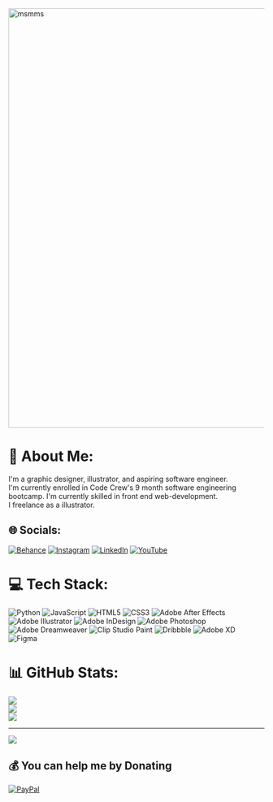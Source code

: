 <img width="826" alt="msmms" src="https://github.com/user-attachments/assets/1c5d5b5b-c252-45ab-a9cb-80b8ff26417c" />

# 💫 About Me:
I'm a graphic designer, illustrator, and aspiring software engineer. <br>I'm currently enrolled in Code Crew's 9 month software engineering <br>bootcamp. I'm currently skilled in front end web-development.<br>I freelance as a illustrator.<br>


## 🌐 Socials:
[![Behance](https://img.shields.io/badge/Behance-1769ff?logo=behance&logoColor=white)](https://behance.net/https://www.behance.net/feliciamphillips) [![Instagram](https://img.shields.io/badge/Instagram-%23E4405F.svg?logo=Instagram&logoColor=white)](https://instagram.com/https://www.instagram.com/fe.liciamade/) [![LinkedIn](https://img.shields.io/badge/LinkedIn-%230077B5.svg?logo=linkedin&logoColor=white)](https://linkedin.com/in/https://www.linkedin.com/in/felicia-phillips-626657341/) [![YouTube](https://img.shields.io/badge/YouTube-%23FF0000.svg?logo=YouTube&logoColor=white)](https://youtube.com/@https://www.instagram.com/fe.liciamade/) 

# 💻 Tech Stack:
![Python](https://img.shields.io/badge/python-3670A0?style=for-the-badge&logo=python&logoColor=ffdd54) ![JavaScript](https://img.shields.io/badge/javascript-%23323330.svg?style=for-the-badge&logo=javascript&logoColor=%23F7DF1E) ![HTML5](https://img.shields.io/badge/html5-%23E34F26.svg?style=for-the-badge&logo=html5&logoColor=white) ![CSS3](https://img.shields.io/badge/css3-%231572B6.svg?style=for-the-badge&logo=css3&logoColor=white) ![Adobe After Effects](https://img.shields.io/badge/Adobe%20After%20Effects-9999FF.svg?style=for-the-badge&logo=Adobe%20After%20Effects&logoColor=white) ![Adobe Illustrator](https://img.shields.io/badge/adobe%20illustrator-%23FF9A00.svg?style=for-the-badge&logo=adobe%20illustrator&logoColor=white) ![Adobe InDesign](https://img.shields.io/badge/Adobe%20InDesign-49021F?style=for-the-badge&logo=adobeindesign&logoColor=FF3366) ![Adobe Photoshop](https://img.shields.io/badge/adobe%20photoshop-%2331A8FF.svg?style=for-the-badge&logo=adobe%20photoshop&logoColor=white) ![Adobe Dreamweaver](https://img.shields.io/badge/Adobe%20Dreamweaver-FF61F6.svg?style=for-the-badge&logo=Adobe%20Dreamweaver&logoColor=white) ![Clip Studio Paint](https://img.shields.io/badge/ClipStudioPaint-%23CFD3D3.svg?style=for-the-badge&logo=ClipStudioPaint&logoColor=white) ![Dribbble](https://img.shields.io/badge/Dribbble-EA4C89?style=for-the-badge&logo=dribbble&logoColor=white) ![Adobe XD](https://img.shields.io/badge/Adobe%20XD-470137?style=for-the-badge&logo=Adobe%20XD&logoColor=#FF61F6) ![Figma](https://img.shields.io/badge/figma-%23F24E1E.svg?style=for-the-badge&logo=figma&logoColor=white)
# 📊 GitHub Stats:
![](https://github-readme-stats.vercel.app/api?username=feliciamade&theme=omni&hide_border=false&include_all_commits=true&count_private=false)<br/>
![](https://github-readme-streak-stats.herokuapp.com/?user=feliciamade&theme=omni&hide_border=false)<br/>
![](https://github-readme-stats.vercel.app/api/top-langs/?username=feliciamade&theme=omni&hide_border=false&include_all_commits=true&count_private=false&layout=compact)

---
[![](https://visitcount.itsvg.in/api?id=feliciamade&icon=6&color=10)](https://visitcount.itsvg.in)

  ## 💰 You can help me by Donating
  [![PayPal](https://img.shields.io/badge/PayPal-00457C?style=for-the-badge&logo=paypal&logoColor=white)](https://paypal.me/feliciamade) 

  
<!-- Proudly created with GPRM ( https://gprm.itsvg.in ) -->

